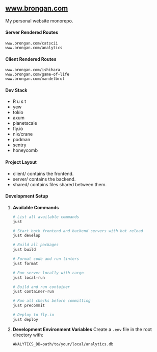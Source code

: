 ## www.brongan.com

My personal website monorepo.

#### Server Rendered Routes

```
www.brongan.com/catscii
www.brongan.com/analytics
```

#### Client Rendered Routes

```
www.brongan.com/ishihara
www.brongan.com/game-of-life
www.brongan.com/mandelbrot
```

#### Dev Stack

- R u s t
- yew
- tokio
- axum
- planetscale
- fly.io
- nix/crane
- podman
- sentry
- honeycomb

#### Project Layout

- client/ contains the frontend.
- server/ contains the backend.
- shared/ contains files shared between them.

#### Development Setup

1. **Available Commands**

   ```bash
   # List all available commands
   just

   # Start both frontend and backend servers with hot reload
   just develop

   # Build all packages
   just build

   # Format code and run linters
   just format

   # Run server locally with cargo
   just local-run

   # Build and run container
   just container-run

   # Run all checks before committing
   just precommit

   # Deploy to fly.io
   just deploy
   ```

2. **Development Environment Variables**
   Create a `.env` file in the root directory with:

   ```
   ANALYTICS_DB=path/to/your/local/analytics.db
   ```